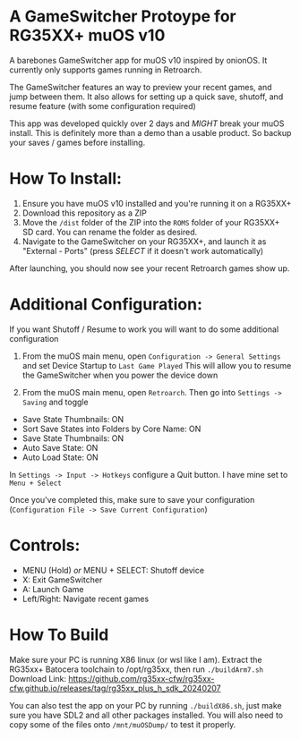 # A GameSwitcher Protoype for RG35XX+ muOS v10

A barebones GameSwitcher app for muOS v10 inspired by onionOS. It currently only supports games running in Retroarch.

The GameSwitcher features an way to preview your recent games, and jump between them.
It also allows for setting up a quick save, shutoff, and resume feature (with some configuration required)

This app was developed quickly over 2 days and *MIGHT* break your muOS install.
This is definitely more than a demo than a usable product. So backup your saves / games before installing.

# How To Install:
1. Ensure you have muOS v10 installed and you're running it on a RG35XX+
2. Download this repository as a ZIP
3. Move the `/dist` folder of the ZIP into the `ROMS` folder of your RG35XX+ SD card. You can rename the folder as desired.
4. Navigate to the GameSwitcher on your RG35XX+, and launch it as "External - Ports" (press *SELECT* if it doesn't work automatically)

After launching, you should now see your recent Retroarch games show up.


# Additional Configuration:

If you want Shutoff / Resume to work you will want to do some additional configuration 

1. From the muOS main menu, open `Configuration -> General Settings` and set Device Startup to `Last Game Played`
This will allow you to resume the GameSwitcher when you power the device down

2. From the muOS main menu, open `Retroarch`. Then go into `Settings -> Saving` and toggle

- Save State Thumbnails: ON
- Sort Save States into Folders by Core Name: ON
- Save State Thumbnails: ON
- Auto Save State: ON
- Auto Load State: ON

In `Settings -> Input -> Hotkeys` configure a Quit button. I have mine set to `Menu + Select`

Once you've completed this, make sure to save your configuration (`Configuration File -> Save Current Configuration`)

# Controls:
- MENU (Hold) *or* MENU + SELECT: Shutoff device
- X: Exit GameSwitcher
- A: Launch Game
- Left/Right: Navigate recent games



# How To Build

Make sure your PC is running X86 linux (or wsl like I am). Extract the RG35xx+ Batocera toolchain to /opt/rg35xx, then run `./buildArm7.sh`
Download Link: https://github.com/rg35xx-cfw/rg35xx-cfw.github.io/releases/tag/rg35xx_plus_h_sdk_20240207

You can also test the app on your PC by running `./buildX86.sh`, just make sure you have SDL2 and all other packages installed.
You will also need to copy some of the files onto `/mnt/muOSDump/` to test it properly.